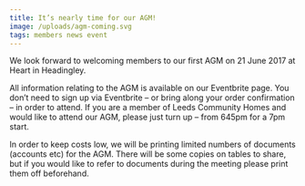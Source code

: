 ```yaml
---
title: It’s nearly time for our AGM!
image: /uploads/agm-coming.svg
tags: members news event
---
```

We look forward to welcoming members to our first AGM on 21 June 2017 at Heart in Headingley.

All information relating to the AGM is available on our Eventbrite page.  You don’t need to sign up via Eventbrite – or bring along your order confirmation – in order to attend.  If you are a member of Leeds Community Homes and would like to attend our AGM, please just turn up – from 645pm for a 7pm start.

In order to keep costs low, we will be printing limited numbers of documents (accounts etc) for the AGM.  There will be some copies on tables to share, but if you would like to refer to documents during the meeting please print them off beforehand.
